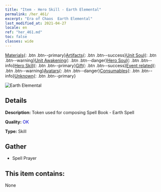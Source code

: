 ```yaml
---
title: "Item - Hero Skill - Earth Elemental"
permalink: /her_461/
excerpt: "Era of Chaos  Earth Elemental"
last_modified_at: 2021-04-27
locale: en
ref: "her_461.md"
toc: false
classes: wide
---
```

 [Materials](/Items/){: .btn .btn--primary}[Artifacts](/Items/Artifacts/){: .btn .btn--success}[Unit Soul](/Items/UnitSoul/){: .btn .btn--warning}[Unit Awakening](/Items/UnitAwakening/){: .btn .btn--danger}[Hero Soul](/Items/HeroSoul/){: .btn .btn--info}[Hero Skill](/Items/HeroSkill/){: .btn .btn--primary}[Gift](/Items/Gift/){: .btn .btn--success}[Event related](/Items/Events/){: .btn .btn--warning}[Avatars](/Items/Avatars/){: .btn .btn--danger}[Consumables](/Items/Consumables/){: .btn .btn--info}[Unknown](/Items/Unknown/){: .btn .btn--primary}

 ![Earth Elemental](/images/t/ps_zhaohuantuyuansu.png)

## Details
 **Description:** Token used for composing Spell Book - Earth Spell

 **Quality:** <span style="color: #0000CD">OK</span>

 **Type:** Skill

## Gather

*    Spell Prayer 

## This item contains:

  None

